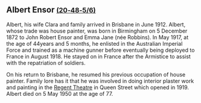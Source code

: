 ## Albert Ensor <small>[(20‑48‑5/6)](https://brisbane.discovereverafter.com/profile/31845000 "Go to Memorial Information" )</small>

Albert, his wife Clara and family arrived in Brisbane in June 1912. Albert, whose trade was house painter, was born in Birmingham on 5 December 1872 to John Robert Ensor and Emma Jane (née Robbins). In May 1917, at the age of 44years and 5 months, he enlisted in the Australian Imperial Force and trained as a machine gunner before eventually being deployed to France in August 1918. He stayed on in France after the Armistice to assist with the repatriation of soldiers. 

On his return to Brisbane, he resumed his previous occupation of house painter. Family lore has it that he was involved in doing interior plaster work and painting in the [Regent Theatre](https://apps.des.qld.gov.au/heritage-register/detail/?id=600140) in Queen Street which opened in 1919. Albert died on 5 May 1950 at the age of 77.

<!-- consider https://commons.wikimedia.org/wiki/File:The_Hoyts_Regent_Theatre_ca1955.jpg -->

